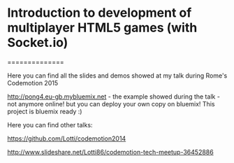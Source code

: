 # Introduction to development of multiplayer HTML5 games (with Socket.io)
==============

Here you can find all the slides and demos showed at my talk during Rome's Codemotion 2015

http://pong4.eu-gb.mybluemix.net - the example showed during the talk - not anymore online! but you can deploy your own copy on bluemix! This project is bluemix ready :)



Here you can find other talks:

https://github.com/Lotti/codemotion2014

http://www.slideshare.net/Lotti86/codemotion-tech-meetup-36452886
